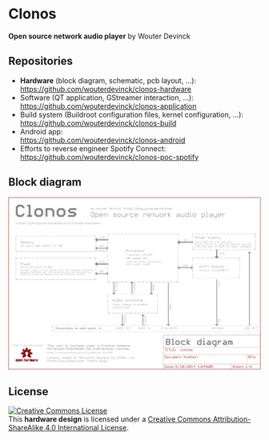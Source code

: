 Clonos
======
**Open source network audio player**
by Wouter Devinck

Repositories
------------
 * **Hardware** (block diagram, schematic, pcb layout, ...): <br />
   https://github.com/wouterdevinck/clonos-hardware
 * Software (QT application, GStreamer interaction, ...): <br />
   https://github.com/wouterdevinck/clonos-application
 * Build system (Buildroot configuration files, kernel configuration, ...): <br />
   https://github.com/wouterdevinck/clonos-build
 * Android app: <br />
   https://github.com/wouterdevinck/clonos-android
 * Efforts to reverse engineer Spotify Connect: <br />
   https://github.com/wouterdevinck/clonos-poc-spotify

Block diagram
-------------
![alt tag](https://raw.githubusercontent.com/wouterdevinck/clonos-hardware/master/images/blockdiagram.png)

License
-------
<a rel="license" href="http://creativecommons.org/licenses/by-sa/4.0/"><img alt="Creative Commons License" style="border-width:0" src="https://i.creativecommons.org/l/by-sa/4.0/88x31.png" /></a><br />This **hardware design** is licensed under a <a rel="license" href="http://creativecommons.org/licenses/by-sa/4.0/">Creative Commons Attribution-ShareAlike 4.0 International License</a>.
